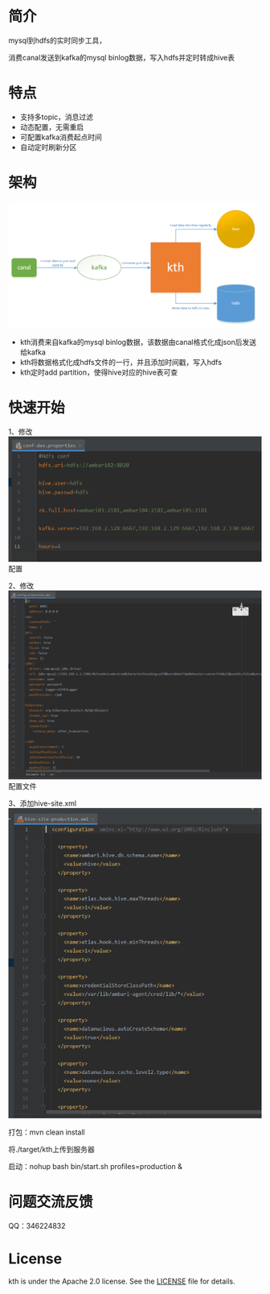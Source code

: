 # 简介

mysql到hdfs的实时同步工具，

消费canal发送到kafka的mysql binlog数据，写入hdfs并定时转成hive表

# 特点

- 支持多topic，消息过滤
- 动态配置，无需重启
- 可配置kafka消费起点时间
- 自动定时刷新分区

# 架构

![](https://github.com/powdersnow-zsy/kth/blob/main/4.png)

- kth消费来自kafka的mysql binlog数据，该数据由canal格式化成json后发送给kafka
- kth将数据格式化成hdfs文件的一行，并且添加时间戳，写入hdfs
- kth定时add partition，使得hive对应的hive表可查

# 快速开始

1、修改![](https://github.com/powdersnow-zsy/kth/blob/main/1.png)配置

2、修改![](https://github.com/powdersnow-zsy/kth/blob/main/2.png)配置文件

3、添加hive-site.xml ![](https://github.com/powdersnow-zsy/kth/blob/main/3.png)

打包：mvn clean install

将./target/kth上传到服务器

启动：nohup bash bin/start.sh profiles=production &

# 问题交流反馈

QQ：346224832

# License

kth is under the Apache 2.0 license. See the [LICENSE](http://www.apache.org/licenses/LICENSE-2.0) file for details.
